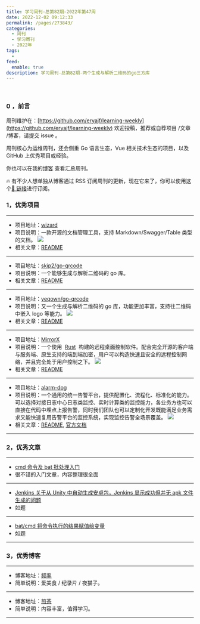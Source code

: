 ```yaml
---
title: 学习周刊-总第82期-2022年第47周
date: 2022-12-02 09:12:33
permalink: /pages/273843/
categories:
  - 周刊
  - 学习周刊
  - 2022年
tags:
  -
feed:
  enable: true
description: 学习周刊-总第82期-两个生成与解析二维码的go三方库
---
```


<br><ArticleTopAd></ArticleTopAd>

### 0 ，前言

周刊维护在：[https://github.com/eryajf/learning-weekly](https://github.com/eryajf/learning-weekly) 欢迎投稿，推荐或自荐项目 /文章 /博客，请提交 issue 。

周刊核心为运维周刊，还会侧重 Go 语言生态，Vue 相关技术生态的项目，以及 GitHub 上优秀项目或经验。

你也可以在我的[博客](https://wiki.eryajf.net/learning-weekly/) 查看汇总周刊。

🔥 有不少人想单独从博客通过 RSS 订阅周刊的更新，现在它来了，你可以使用这个[🔗 链接](https://wiki.eryajf.net/learning-weekly.xml)进行订阅。

### 1，优秀项目

---

- 项目地址：[wizard](https://github.com/mylxsw/wizard)
- 项目说明：一款开源的文档管理工具，支持 Markdown/Swagger/Table 类型的文档。
  ![](http://t.eryajf.net/imgs/2022/11/2b70641563dfa690.gif)
- 相关文章：[README](https://github.com/mylxsw/wizard#readme)

---

- 项目地址：[skip2/go-qrcode](https://github.com/skip2/go-qrcode)
- 项目说明：一个能够生成与解析二维码的 go 库。
- 相关文章：[README](https://github.com/skip2/go-qrcode#readme)

---

- 项目地址：[yeqown/go-qrcode](https://github.com/yeqown/go-qrcode)
- 项目说明：又一个生成与解析二维码的 go 库，功能更加丰富，支持往二维码中嵌入 logo 等能力。
  ![](http://t.eryajf.net/imgs/2022/12/b138d0e7f840ee16.png)
- 相关文章：[README](https://github.com/yeqown/go-qrcode#readme)

---

- 项目地址：[MirrorX](https://github.com/MirrorX-Desktop/MirrorX)
- 项目说明：一个使用  [Rust](https://github.com/rust-lang/rust)  构建的远程桌面控制软件。配合完全开源的客户端与服务端、原生支持的端到端加密，用户可以构造快速且安全的远程控制网络，并且完全处于用户控制之下。
  ![](http://t.eryajf.net/imgs/2022/11/3f15489665581fa6.png)
- 相关文章：[README](https://github.com/MirrorX-Desktop/MirrorX/blob/master/README_CN.md)

---

- 项目地址：[alarm-dog](https://github.com/tal-tech/alarm-dog)
- 项目说明：一个通用的统一告警平台，提供配置化、流程化、标准化的能力。可以选择对接日志中心日志类监控、实时计算类的监控能力，各业务方也可以直接在代码中埋点上报告警，同时我们团队也可以定制化开发既能满足业务需求又能快速复用告警平台的监控系统，实现监控告警全场景覆盖。
  ![](http://t.eryajf.net/imgs/2022/11/cd4095ae34e407b9.png)
- 相关文章：[README](https://github.com/tal-tech/alarm-dog#readme), [官方文档](https://www.yuque.com/tal-tech/alarm-dog)

---

### 2，优秀文章

---

- [cmd 命令及 bat 批处理入门](https://www.cnblogs.com/wztshine/p/16295775.html)
- 很不错的入门文章，内容整理很全面

---

- [Jenkins 关于从 Unity 中自动生成安卓包，Jenkins 显示成功但并无 apk 文件生成的问题](https://blog.csdn.net/ZNWhahaha/article/details/81324200)
- 如题

---

- [bat/cmd 将命令执行的结果赋值给变量](https://www.cnblogs.com/zndxall/p/9188300.html)
- 如题

---

### 3，优秀博客

---

- 博客地址：[频率](https://pinlyu.com/)
- 简单说明：爱美食 / 纪录片 / 夜猫子。

---

- 博客地址：[煎茶](https://www.frytea.com/)
- 简单说明：内容丰富，值得学习。

---


<br><ArticleTopAd></ArticleTopAd>
